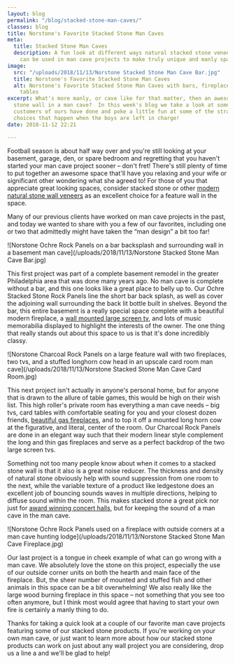 ```yaml
---
layout: blog
permalink: "/blog/stacked-stone-man-caves/"
classes: blog
title: Norstone's Favorite Stacked Stone Man Caves
meta:
  title: Stacked Stone Man Caves
  description: A fun look at different ways natural stacked stone veneer products
    can be used in man cave projects to make truly unique and manly spaces!
image:
  src: "/uploads/2018/11/13/Norstone Stacked Stone Man Cave Bar.jpg"
  title: Norstone's Favorite Stacked Stone Man Caves
  alt: Norstone's Favorite Stacked Stone Man Caves with bars, fireplaces, and poker
    tables
excerpt: What's more manly, or cave like for that matter, then an awesome stacked
  stone wall in a man cave?  In this week's blog we take a look at some man caves
  customers of ours have done and poke a little fun at some of the strange design
  choices that happen when the boys are left in charge!
date: 2018-11-12 22:21

---
```

Football season is about half way over and you're still looking at your basement, garage, den, or spare bedroom and regretting that you haven't started your man cave project sooner – don't fret!  There's still plenty of time to put together an awesome space that'll have you relaxing and your wife or significant other wondering what she agreed to!  For those of you that appreciate great looking spaces, consider stacked stone or other [modern natural stone wall veneers](https://www.norstoneusa.com/products/) as an excellent choice for a feature wall in the space.

Many of our previous clients have worked on man cave projects in the past, and today we wanted to share with you a few of our favorites, including one or two that admittedly might have taken the “man design” a bit too far!

![Norstone Ochre Rock Panels on a bar backsplash and surrounding wall in a basement man cave](/uploads/2018/11/13/Norstone Stacked Stone Man Cave Bar.jpg)

This first project was part of a complete basement remodel in the greater Philadelphia area that was done many years ago.  No man cave is complete without a bar, and this one looks like a great place to belly up to.  Our Ochre Stacked Stone Rock Panels line the short bar back splash, as well as cover the adjoining wall surrounding the back lit bottle built in shelves.  Beyond the bar, this entire basement is a really special space complete with a beautiful modern fireplace, a [wall mounted large screen tv](https://www.norstoneusa.com/blog/how-to-install-a-flat-screen-tv-on-a-stacked-stone-wall/), and lots of music memorabilia displayed to highlight the interests of the owner.  The one thing that really stands out about this space to us is that it's done incredibly classy.

![Norstone Charcoal Rock Panels on a large feature wall with two fireplaces, two tvs, and a stuffed longhorn cow head in an upscale card room man cave](/uploads/2018/11/13/Norstone Stacked Stone Man Cave Card Room.jpg)

This next project isn't actually in anyone's personal home, but for anyone that is drawn to the allure of table games, this would be high on their wish list.  This high roller's private room has everything a man cave needs – big tvs, card tables with comfortable seating for you and your closest dozen friends, [beautiful gas fireplaces](https://www.norstoneusa.com/blog/top-5-stone-fireplaces-2017/), and to top it off a mounted long horn cow at the figurative, and literal, center of the room.  Our Charcoal Rock Panels are done in an elegant way such that their modern linear style complement the long and thin gas fireplaces and serve as a perfect backdrop of the two large screen tvs.

Something not too many people know about when it comes to a stacked stone wall is that it also is a great noise reducer.  The thickness and density of natural stone obviously help with sound suppression from one room to the next, while the variable texture of a product like ledgestone does an excellent job of bouncing sounds waves in multiple directions, helping to diffuse sound within the room.  This makes stacked stone a great pick nor just for [award winning concert halls](https://www.norstoneusa.com/gallery/project/rockport/), but for keeping the sound of a man cave in the man cave.

![Norstone Ochre Rock Panels used on a fireplace with outside corners at a man cave hunting lodge](/uploads/2018/11/13/Norstone Stacked Stone Man Cave Fireplace.jpg)

Our last project is a tongue in cheek example of what can go wrong with a man cave.  We absolutely love the stone on this project, especially the use of our outside corner units on both the hearth and main face of the fireplace.  But, the sheer number of mounted and stuffed fish and other animals in this space can be a bit overwhelming!  We also really like the large wood burning fireplace in this space – not something that you see too often anymore, but I think most would agree that having to start your own fire is certainly a manly thing to do.

Thanks for taking a quick look at a couple of our favorite man cave projects featuring some of our stacked stone products.  If you're working on your own man cave, or just want to learn more about how our stacked stone products can work on just about any wall project you are considering, drop us a line a and we'll be glad to help! 